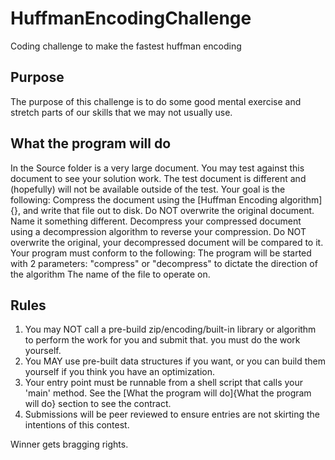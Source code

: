 # HuffmanEncodingChallenge
Coding challenge to make the fastest huffman encoding

## Purpose
The purpose of this challenge is to do some good mental exercise and stretch parts of our skills that we may not usually use.

## What the program will do

In the Source folder is a very large document. You may test against this document to see your solution work. The test document is different and (hopefully) will not be available outside of the test. Your goal is the following:
Compress the document using the [Huffman Encoding algorithm]{}, and write that file out to disk. Do NOT overwrite the original document. Name it something different.
Decompress your compressed document using a decompression algorithm to reverse your compression. Do NOT overwrite the original, your decompressed document will be compared to it.
Your program must conform to the following:
  The program will be started with 2 parameters:
    "compress" or "decompress" to dictate the direction of the algorithm
    The name of the file to operate on.


## Rules
1. You may NOT call a pre-build zip/encoding/built-in library or algorithm to perform the work for you and submit that. you must do the work yourself.
2. You MAY use pre-built data structures if you want, or you can build them yourself if you think you have an optimization.
3. Your entry point must be runnable from a shell script that calls your 'main' method. See the [What the program will do]{What the program will do} section to see the contract.
4. Submissions will be peer reviewed to ensure entries are not skirting the intentions of this contest.

Winner gets bragging rights.
